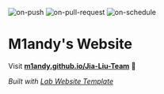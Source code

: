 
  ![on-push](../../actions/workflows/on-push.yaml/badge.svg)
  ![on-pull-request](../../actions/workflows/on-pull-request.yaml/badge.svg)
  ![on-schedule](../../actions/workflows/on-schedule.yaml/badge.svg)

  # M1andy's Website

  Visit **[m1andy.github.io/Jia-Liu-Team](https://m1andy.github.io/Jia-Liu-Team)** 🚀

  _Built with [Lab Website Template](https://greene-lab.gitbook.io/lab-website-template-docs)_
